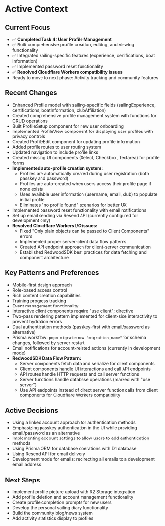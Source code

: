 # Active Context

## Current Focus

- ✅ **Completed Task 4: User Profile Management**
- ✅ Built comprehensive profile creation, editing, and viewing functionality
- ✅ Integrated sailing-specific features (experience, certifications, boat information)
- ✅ Implemented password reset functionality
- ✅ **Resolved Cloudflare Workers compatibility issues**
- Ready to move to next phase: Activity tracking and community features

## Recent Changes

- Enhanced Profile model with sailing-specific fields (sailingExperience, certifications, boatInformation, clubAffiliation)
- Created comprehensive profile management system with functions for CRUD operations
- Built ProfileSetup component for new user onboarding
- Implemented ProfileView component for displaying user profiles with privacy controls
- Created ProfileEdit component for updating profile information
- Added profile routes to user routing system
- Updated navigation to include profile links
- Created missing UI components (Select, Checkbox, Textarea) for profile forms
- **Implemented auto-profile creation system:**
  - Profiles are automatically created during user registration (both passkey and password)
  - Profiles are auto-created when users access their profile page if none exists
  - Uses available user information (username, email, club) to populate initial profile
  - Eliminates "no profile found" scenarios for better UX
- Implemented password reset functionality with email notifications
- Set up email sending via Resend API (currently configured for development only)
- **Resolved Cloudflare Workers I/O issues:**
  - Fixed "Only plain objects can be passed to Client Components" errors
  - Implemented proper server-client data flow patterns
  - Created API endpoint approach for client-server communication
  - Established RedwoodSDK best practices for data fetching and component architecture

## Key Patterns and Preferences

- Mobile-first design approach
- Role-based access control
- Rich content creation capabilities
- Training progress tracking
- Event management functionality
- Interactive client components require "use client"; directive
- Two-pass rendering pattern implemented for client-side interactivity to prevent hydration errors
- Dual authentication methods (passkey-first with email/password as alternative)
- Prisma workflow: `pnpm migrate:new "migration_name"` for schema changes, followed by server restart
- Email notifications for account-related actions (currently in development mode)
- **RedwoodSDK Data Flow Pattern:**
  - Server components fetch data and serialize for client components
  - Client components handle UI interactions and call API endpoints
  - API routes handle HTTP requests and call server functions
  - Server functions handle database operations (marked with "use server")
  - Use API endpoints instead of direct server function calls from client components for Cloudflare Workers compatibility

## Active Decisions

- Using a linked account approach for authentication methods
- Emphasizing passkey authentication in the UI while providing email/password as an alternative
- Implementing account settings to allow users to add authentication methods
- Using Prisma ORM for database operations with D1 database
- Using Resend API for email delivery
- Development mode for emails: redirecting all emails to a development email address

## Next Steps

- Implement profile picture upload with R2 Storage integration
- Add profile deletion and account management functionality
- Create profile completion prompts for new users
- Develop the personal sailing diary functionality
- Build the community blog/news system
- Add activity statistics display to profiles
